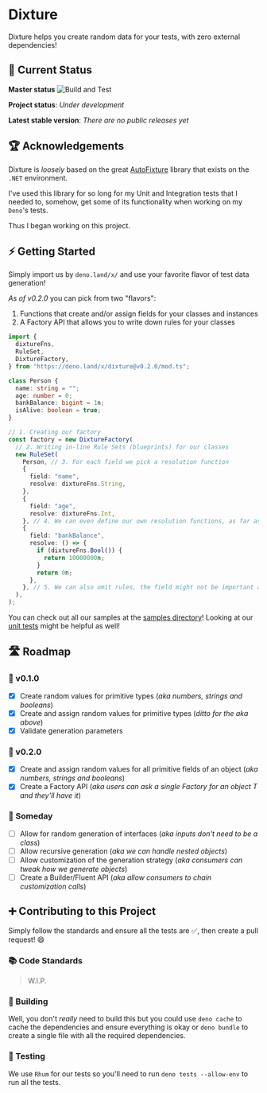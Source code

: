 # Dixture

Dixture helps you create random data for your tests, with zero external dependencies!

## 🚥 Current Status

**Master status** ![Build and Test](https://github.com/rodolphocastro/dixture/workflows/Build%20and%20Test/badge.svg?branch=master)

**Project status**: *Under development*

**Latest stable version**: *There are no public releases yet*

## 🏆 Acknowledgements

Dixture is *loosely* based on the great [AutoFixture](https://github.com/AutoFixture/AutoFixture) library that exists on the `.NET` environment.

I've used this library for so long for my Unit and Integration tests that I needed to, somehow, get some of its functionality when working on my `Deno`'s tests.

Thus I began working on this project.

## ⚡ Getting Started

Simply import us by `deno.land/x/` and use your favorite flavor of test data generation!

*As of v0.2.0* you can pick from two "flavors":

1. Functions that create and/or assign fields for your classes and instances
2. A Factory API that allows you to write down rules for your classes

```typescript
import {
  dixtureFns,
  RuleSet,
  DixtureFactory,
} from "https://deno.land/x/dixture@v0.2.0/mod.ts";

class Person {
  name: string = "";
  age: number = 0;
  bankBalance: bigint = 1n;
  isAlive: boolean = true;
}

// 1. Creating our factory
const factory = new DixtureFactory(
  // 2. Writing in-line Rule Sets (blueprints) for our classes
  new RuleSet(
    Person, // 3. For each field we pick a resolution function
    {
      field: "name",
      resolve: dixtureFns.String,
    },
    {
      field: "age",
      resolve: dixtureFns.Int,
    }, // 4. We can even define our own resolution functions, as far as they return the expected type
    {
      field: "bankBalance",
      resolve: () => {
        if (dixtureFns.Bool()) {
          return 10000000n;
        }
        return 0n;
      },
    }, // 5. We can also omit rules, the field might not be important after all
  ),
);
```

You can check out all our samples at the [samples directory](./samples/)! Looking at our [unit tests](./tests/) might be helpful as well!

## 🛣 Roadmap

### 🚩 v0.1.0

+ [X] Create random values for primitive types (*aka numbers, strings and booleans*)
+ [X] Create and assign random values for primitive types (*ditto for the aka above*)
+ [X] Validate generation parameters

### 🏁 v0.2.0

+ [X] Create and assign random values for all primitive fields of an object (*aka numbers, strings and booleans*)
+ [X] Create a Factory API (*aka users can ask a single Factory for an object T and they'll have it*)

### 💭 Someday

+ [ ] Allow for random generation of interfaces (*aka inputs don't need to be a class*)
+ [ ] Allow recursive generation (*aka we can handle nested objects*)
+ [ ] Allow customization of the generation strategy (*aka consumers can tweak how we generate objects*)
+ [ ] Create a Builder/Fluent API (*aka allow consumers to chain customization calls*)

## ➕ Contributing to this Project

Simply follow the standards and ensure all the tests are ✅, then create a pull request! 😄

### 📚 Code Standards

> W.I.P.

### 🔨 Building

Well, you don't *really* need to build this but you could use `deno cache` to cache the dependencies and ensure everything is okay or `deno bundle` to create a single file with all the required dependencies.

### 🤖 Testing

We use `Rhum` for our tests so you'll need to run `deno tests --allow-env` to run all the tests.

